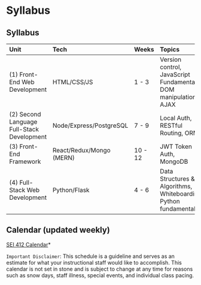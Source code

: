 # Syllabus

## Syllabus

| Unit | Tech | Weeks | Topics |
| :--- | :--- | :--- | :--- |
| \(1\) Front-End Web Development | HTML/CSS/JS | 1 - 3 | Version control, JavaScript Fundamentals, DOM manipulation, AJAX |
| \(2\) Second Language Full-Stack Development | Node/Express/PostgreSQL | 7 - 9 | Local Auth, RESTful Routing, ORMs |
| \(3\) Front-End Framework | React/Redux/Mongo \(MERN\) | 10 - 12 | JWT Token Auth, MongoDB |
| \(4\) Full-Stack Web Development | Python/Flask | 4 - 6 | Data Structures & Algorithms, Whiteboarding, Python fundamentals |

## Calendar (updated weekly)

[SEI 412 Calendar](https://calendar.google.com/calendar/embed?src=c_94jlsa99ds30jjeeb694iqo2o0%40group.calendar.google.com&ctz=America%2FLos_Angeles)\*

`Important Disclaimer`: This schedule is a guideline and serves as an estimate for what your instructional staff would like to accomplish. This calendar is not set in stone and is subject to change at any time for reasons such as snow days, staff illness, special events, and individual class pacing.

